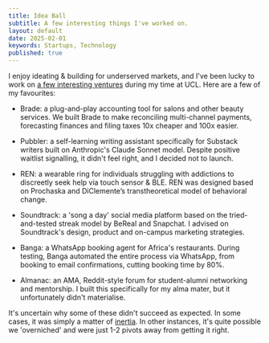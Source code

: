 ```yaml
---
title: Idea Ball
subtitle: A few interesting things I've worked on.
layout: default
date: 2025-02-01
keywords: Startups, Technology
published: true
---
```


I enjoy ideating & building for underserved markets, and I've been lucky to work on [a few interesting ventures](https://t18e.com/blog/idea-ball) during my time at UCL. Here are a few of my favourites:

*   Brade: a plug-and-play accounting tool for salons and other beauty services. We built Brade to make reconciling multi-channel payments, forecasting finances and filing taxes 10x cheaper and 100x easier.
    
*   Pubbler: a self-learning writing assistant specifically for Substack writers built on Anthropic's Claude Sonnet model. Despite positive waitlist signalling, it didn't feel right, and I decided not to launch.
    
*   REN: a wearable ring for individuals struggling with addictions to discreetly seek help via touch sensor & BLE. REN was designed based on Prochaska and DiClemente’s transtheoretical model of behavioral change.
    
*   Soundtrack: a 'song a day' social media platform based on the tried-and-tested streak model by BeReal and Snapchat. I advised on Soundtrack's design, product and on-campus marketing strategies.
    
*   Banga: a WhatsApp booking agent for Africa's restaurants. During testing, Banga automated the entire process via WhatsApp, from booking to email confirmations, cutting booking time by 80%.
    
*   Almanac: an AMA, Reddit-style forum for student-alumni networking and mentorship. I built this specifically for my alma mater, but it unfortunately didn't materialise.
    

It's uncertain why some of these didn't succeed as expected. In some cases, it was simply a matter of [inertia](https://adejuyigbe.com/blog/inertia). In other instances, it's quite possible we 'overniched' and were just 1-2 pivots away from getting it right.
